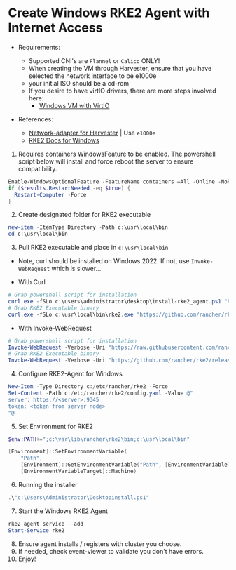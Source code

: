 # Create Windows RKE2 Agent with Internet Access

- Requirements:
  - Supported CNI's are `Flannel` or `Calico` ONLY!
  - When creating the VM through Harvester, ensure that you have selected the network interface to be e1000e
  - your initial ISO should be a cd-rom
  - If you desire to have virtIO drivers, there are more steps involved here:
    - [Windows VM with VirtIO](https://docs.harvesterhci.io/v1.1/vm/create-windows-vm/#how-to-create-a-windows-vm)

- References:
  - [Network-adapter for Harvester](https://rickardnobel.se/vmxnet3-vs-e1000e-and-e1000-part-1/) |  Use `e1000e`
  - [RKE2 Docs for Windows](https://docs.rke2.io/install/windows_airgap)

1. Requires containers WindowsFeature to be enabled. The powershell script below will install and force reboot the server to ensure compatibility.
```powershell
Enable-WindowsOptionalFeature -FeatureName containers –All -Online -NoRestart -OutVariable results
if ($results.RestartNeeded -eq $true) {
  Restart-Computer -Force
}
```

2. Create designated folder for RKE2 executable
```powershell
new-item -ItemType Directory -Path c:\usr\local\bin
cd c:\usr\local\bin
```

3. Pull RKE2 executable and place in `c:\usr\local\bin`
  - Note, curl should be installed on Windows 2022. If not, use `Invoke-WebRequest` which is slower...

- With Curl
```powershell
# Grab powershell script for installation
curl.exe -fSLo c:\users\administrator\desktop\install-rke2_agent.ps1 "https://raw.githubusercontent.com/rancher/rke2/master/install.ps1"
# Grab RKE2 Executable binary
curl.exe -fSLo c:\usr\local\bin\rke2.exe "https://github.com/rancher/rke2/releases/download/v1.26.15%2Brke2r1/rke2-windows-amd64.exe"
```

- With Invoke-WebRequest
```powershell
# Grab powershell script for installation
Invoke-WebRequest -Verbose -Uri "https://raw.githubusercontent.com/rancher/rke2/master/install.ps1" -Outfile "c:/Users/Administrator/Desktopinstall.ps1"
# Grab RKE2 Executable binary
Invoke-WebRequest -Verbose -Uri "https://github.com/rancher/rke2/releases/download/v1.26.15%2Brke2r1/rke2-windows-amd64.exe" -OutFile "c:/usr/local/bin/rke2.exe"
```

4. Configure RKE2-Agent for Windows 

```powershell
New-Item -Type Directory c:/etc/rancher/rke2 -Force
Set-Content -Path c:/etc/rancher/rke2/config.yaml -Value @"
server: https://<server>:9345
token: <token from server node>
"@
```

5. Set Environment for RKE2
```powershell
$env:PATH+=";c:\var\lib\rancher\rke2\bin;c:\usr\local\bin"

[Environment]::SetEnvironmentVariable(
    "Path",
    [Environment]::GetEnvironmentVariable("Path", [EnvironmentVariableTarget]::Machine) + ";c:\var\lib\rancher\rke2\bin;c:\usr\local\bin",
    [EnvironmentVariableTarget]::Machine)
```

6. Running the installer
```powershell
.\"c:\Users\Administrator\Desktopinstall.ps1"
```

7. Start the Windows RKE2 Agent
```powershell
rke2 agent service --add
Start-Service rke2
```

8. Ensure agent installs / registers with cluster you choose.
9. If needed, check event-viewer to validate you don't have errors.
10. Enjoy!